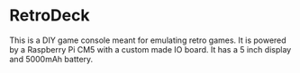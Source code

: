 # RetroDeck

This is a DIY game console meant for emulating retro games. It is powered by a Raspberry Pi CM5 with a custom made IO board. It has a 5 inch display and 5000mAh battery.
